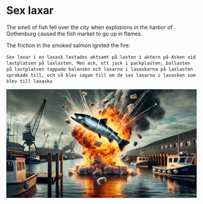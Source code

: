 # Sex laxar

The smell of fish fell over the city when explosions in the harbor of Gothenburg caused the fish market to go up in flames. 

The friction in the smoked salmon ignited the fire:

```poem
Sex laxar i en laxask lastades aktsamt på lasten i aktern på Asken vid lastplatsen på laxlasten. Men ack, ett jack i packplasten; ballasten på lastplatsen tappade balansen och laxarna i laxaskarna på laxlasten sprakade till, och så blev sagan till om de sex laxarna i laxasken som blev till laxaska
```

![/img/explosalmon.webp](/img/explosalmon.webp)
